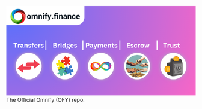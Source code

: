 ![Image](https://raw.githubusercontent.com/OmniKobra/Omnify/refs/heads/main/assets/cropped-shrinked.png)
The Official Omnify (OFY) repo.
